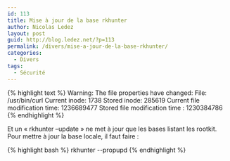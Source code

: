 ```yaml
---
id: 113
title: Mise à jour de la base rkhunter
author: Nicolas Ledez
layout: post
guid: http://blog.ledez.net/?p=113
permalink: /divers/mise-a-jour-de-la-base-rkhunter/
categories:
  - Divers
tags:
  - Sécurité
---
```

{% highlight text %}
Warning: The file properties have changed:
File: /usr/bin/curl
Current inode: 1738    Stored inode: 285619
Current file modification time: 1236689477
Stored file modification time : 1230384786
{% endhighlight %}

Et un &laquo;&nbsp;rkhunter &#8211;update&nbsp;&raquo; ne met à jour que les bases listant les rootkit. Pour mettre à jour la base locale, il faut faire :

{% highlight bash %}
rkhunter --propupd
{% endhighlight %}
